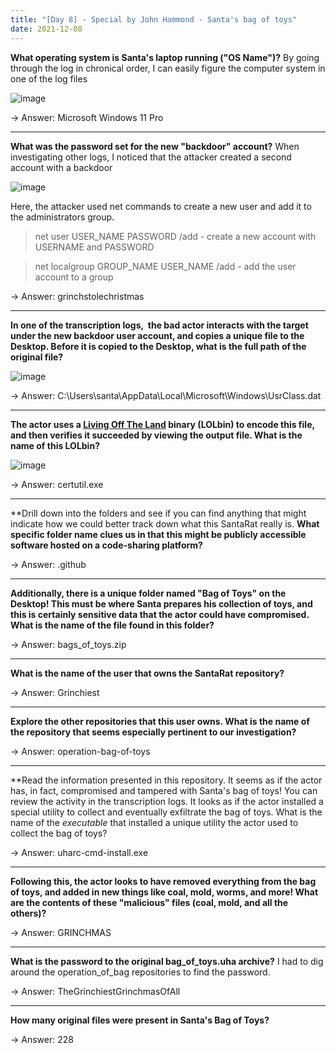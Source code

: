 ```yaml
---
title: "[Day 8] - Special by John Hammond - Santa's bag of toys"
date: 2021-12-08 
---
```



**What operating system is Santa's laptop running ("OS Name")?**
	By going through the log in chronical order, I can easily figure the computer system in one of the log files

![image](../images/d8q1.png)

-> Answer: Microsoft Windows 11 Pro

-------------

**What was the password set for the new "backdoor" account?**
	When investigating other logs, I noticed that the attacker created a second account with a backdoor

![image](../images/d8q2.png)

Here, the attacker used net commands to create a new user and add it to the administrators group.

> net user USER_NAME PASSWORD /add - create a new account with USERNAME and PASSWORD

> net localgroup GROUP_NAME USER_NAME /add - add the user account to a group

-> Answer: grinchstolechristmas

-------------------------------------
**In one of the transcription logs,  the bad actor interacts with the target under the new backdoor user account, and copies a unique file to the Desktop. Before it is copied to the Desktop, what is the full path of the original file?**

![image](../images/d8q3.png)

-> Answer: C:\Users\santa\AppData\Local\Microsoft\Windows\UsrClass.dat

------------------------------

**The actor uses a [Living Off The Land](https://lolbas-project.github.io/lolbas/Binaries/Certutil/) binary (LOLbin) to encode this file, and then verifies it succeeded by viewing the output file. **What is the name of this LOLbin?****

![image](../images/d8q4.png)

-> Answer: certutil.exe

-------------------------------

**Drill down into the folders and see if you can find anything that might indicate how we could better track down what this SantaRat really is. **What specific folder name clues us in that this might be publicly accessible software hosted on a code-sharing platform?**

-> Answer: .github

------------------------------

**Additionally, there is a unique folder named "Bag of Toys" on the Desktop! This must be where Santa prepares his collection of toys, and this is certainly sensitive data that the actor could have compromised. What is the name of the file found in this folder?** 

-> Answer: bags_of_toys.zip

------------------------------
**What is the name of the user that owns the SantaRat repository?**

-> Answer: Grinchiest

-------------------------------------------------
**Explore the other repositories that this user owns. What is the name of the repository that seems especially pertinent to our investigation?**

-> Answer: operation-bag-of-toys

-------------------------------
**Read the information presented in this repository. It seems as if the actor has, in fact, compromised and tampered with Santa's bag of toys! You can review the activity in the transcription logs. It looks as if the actor installed a special utility to collect and eventually exfiltrate the bag of toys. What is the name of the _executable_ that installed a unique utility the actor used to collect the bag of toys?

-> Answer: uharc-cmd-install.exe

------------------------------------
**Following this, the actor looks to have removed everything from the bag of toys, and added in new things like coal, mold, worms, and more! What are the contents of these "malicious" files (coal, mold, and all the others)?**

-> Answer: GRINCHMAS

-----------------------------
**What is the password to the original bag_of_toys.uha archive?**
I had to dig around the operation_of_bag repositories to find the password.

-> Answer: TheGrinchiestGrinchmasOfAll

-------------------
**How many original files were present in Santa's Bag of Toys?**

-> Answer: 228